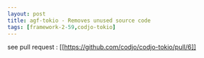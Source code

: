 ```yaml
---
layout: post
title: agf-tokio - Removes unused source code
tags: [framework-2-59,codjo-tokio]
---
```

see pull request : [[https://github.com/codjo/codjo-tokio/pull/6]]